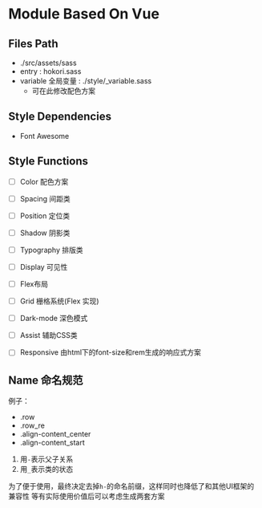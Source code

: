 # Module Based On Vue

## Files Path
- ./src/assets/sass
- entry : hokori.sass
- variable 全局变量 : ./style/_variable.sass
    - 可在此修改配色方案





## Style Dependencies

- Font Awesome





## Style Functions

- [ ] Color 配色方案
- [ ] Spacing 间距类
- [ ] Position 定位类
- [ ] Shadow 阴影类
- [ ] Typography 排版类
- [ ] Display 可见性
- [ ] Flex布局
- [ ] Grid 栅格系统(Flex 实现)
- [ ] Dark-mode 深色模式
- [ ] Assist 辅助CSS类
- [ ] Responsive 由html下的font-size和rem生成的响应式方案




## Name 命名规范

例子：
- .row
- .row_re
- .align-content_center
- .align-content_start

1. 用`-`表示父子关系
2. 用`_`表示类的状态

为了便于使用，最终决定去掉`h-`的命名前缀，这样同时也降低了和其他UI框架的兼容性
等有实际使用价值后可以考虑生成两套方案

